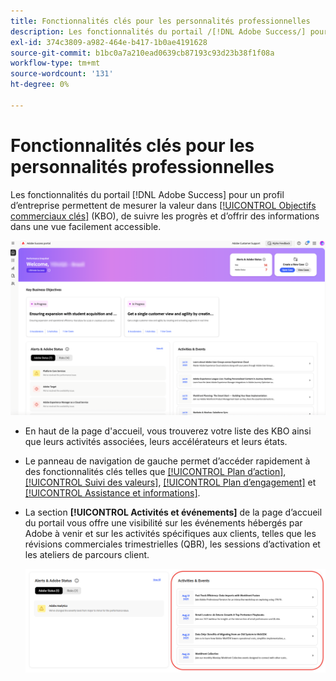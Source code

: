 ```yaml
---
title: Fonctionnalités clés pour les personnalités professionnelles
description: Les fonctionnalités du portail /[!DNL Adobe Success/] pour un persona professionnel permettent de mesurer la valeur des objectifs commerciaux clés, de suivre les progrès et d’offrir des informations dans une vue facilement accessible.
exl-id: 374c3809-a982-464e-b417-1b0ae4191628
source-git-commit: b1bc0a7a210ead0639cb87193c93d23b38f1f08a
workflow-type: tm+mt
source-wordcount: '131'
ht-degree: 0%

---
```


# Fonctionnalités clés pour les personnalités professionnelles

Les fonctionnalités du portail [!DNL Adobe Success] pour un profil d’entreprise permettent de mesurer la valeur dans [[!UICONTROL Objectifs commerciaux clés]](/help/adobe-success-portal/business-persona/key-business-objectives.md) (KBO), de suivre les progrès et d’offrir des informations dans une vue facilement accessible.

![présentation-du-portail-adobe-succès-pour-les-entreprises-persona](/help/adobe-success-portal/assets/overview-and-business-persona-overview.png)

* En haut de la page d&#39;accueil, vous trouverez votre liste des KBO ainsi que leurs activités associées, leurs accélérateurs et leurs états.
* Le panneau de navigation de gauche permet d’accéder rapidement à des fonctionnalités clés telles que [[!UICONTROL Plan d’action]](/help/adobe-success-portal/business-persona/action-plan.md), [[!UICONTROL Suivi des valeurs]](/help/adobe-success-portal/business-persona/value-tracker.md), [[!UICONTROL Plan d’engagement]](/help/adobe-success-portal/business-persona/engagement-plan.md) et [[!UICONTROL Assistance et informations]](/help/adobe-success-portal/technical-persona/support-and-insights/support-and-insights-overview.md).
* La section **[!UICONTROL Activités et événements]** de la page d’accueil du portail vous offre une visibilité sur les événements hébergés par Adobe à venir et sur les activités spécifiques aux clients, telles que les révisions commerciales trimestrielles (QBR), les sessions d’activation et les ateliers de parcours client.

  ![activités-événements](/help/adobe-success-portal/assets/activities-and-events.png)
